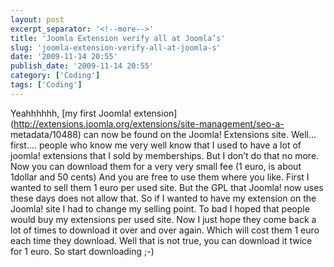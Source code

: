 ```yaml
---
layout: post
excerpt_separator: '<!--more-->'
title: 'Joomla Extension verify all at Joomla’s'
slug: 'joomla-extension-verify-all-at-joomla-s'
date: '2009-11-14 20:55'
publish_date: '2009-11-14 20:55'
category: ['Coding']
tags: ['Coding']
---
```

Yeahhhhhh, [my first Joomla!
extension](http://extensions.joomla.org/extensions/site-management/seo-a-
metadata/10488) can now be found on the Joomla! Extensions site. Well… first….
people who know me very well know that I used to have a lot of joomla!
extensions that I sold by memberships. But I don’t do that no more. Now you
can download them for a very very small fee (1 euro, is about 1dollar and 50
cents) And you are free to use them where you like. First I wanted to sell
them 1 euro per used site. But the GPL that Joomla! now uses these days does
not allow that. So if I wanted to have my extension on the Joomla! site I had
to change my selling point. To bad I hoped that people would buy my extensions
per used site. Now I just hope they come back a lot of times to download it
over and over again. Which will cost them 1 euro each time they download. Well
that is not true, you can download it twice for 1 euro. So start downloading
;-)

